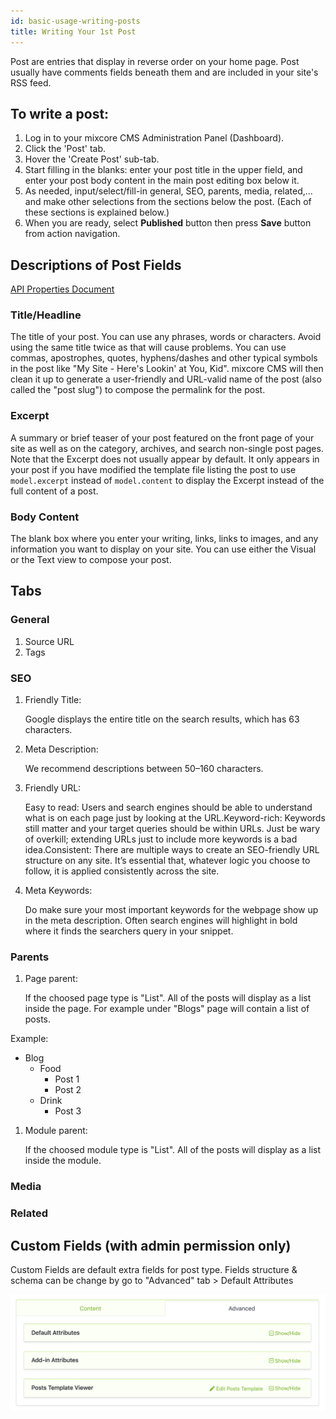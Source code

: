 ```yaml
---
id: basic-usage-writing-posts
title: Writing Your 1st Post
---
```

Post are entries that display in reverse order on your home page. Post usually have comments fields beneath them and are included in your site's RSS feed.

## To write a post:

1. Log in to your mixcore CMS Administration Panel (Dashboard).
2. Click the 'Post' tab.
3. Hover the 'Create Post' sub-tab.
4. Start filling in the blanks: enter your post title in the upper field, and enter your post body content in the main post editing box below it.
5. As needed, input/select/fill-in general, SEO, parents, media, related,... and make other selections from the sections below the post. (Each of these sections is explained below.)
6. When you are ready, select **Published** button then press **Save** button from action navigation.

## Descriptions of Post Fields
[API Properties Document](https://api-docs.mixcore.org/api/Mix.Cms.Lib.ViewModels.MixPosts.ReadMvcViewModel.html#properties)

### Title/Headline
The title of your post. You can use any phrases, words or characters. Avoid using the same title twice as that will cause problems. You can use commas, apostrophes, quotes, hyphens/dashes and other typical symbols in the post like "My Site - Here's Lookin' at You, Kid". mixcore CMS will then clean it up to generate a user-friendly and URL-valid name of the post (also called the "post slug") to compose the permalink for the post.

### Excerpt 
A summary or brief teaser of your post featured on the front page of your site as well as on the category, archives, and search non-single post pages. Note that the Excerpt does not usually appear by default. It only appears in your post if you have modified the template file listing the post to use `model.excerpt` instead of `model.content` to display the Excerpt instead of the full content of a post. 

### Body Content
The blank box where you enter your writing, links, links to images, and any information you want to display on your site. You can use either the Visual or the Text view to compose your post. 

## Tabs

### General

1. Source URL
2. Tags

### SEO

1. Friendly Title:

   Google displays the entire title on the search results, which has 63 characters.

2. Meta Description:

   We recommend descriptions between 50–160 characters.

3. Friendly URL:

   Easy to read: Users and search engines should be able to understand what is on each page just by looking at the URL.Keyword-rich: Keywords still matter and your target queries should be within URLs. Just be wary of overkill; extending URLs just to include more keywords is a bad idea.Consistent: There are multiple ways to create an SEO-friendly URL structure on any site. It’s essential that, whatever logic you choose to follow, it is applied consistently across the site.

4. Meta Keywords:

   Do make sure your most important keywords for the webpage show up in the meta description. Often search engines will highlight in bold where it finds the searchers query in your snippet.

### Parents

1. Page parent:

   If the choosed page type is "List". All of the posts will display as a list inside the page. For example under "Blogs" page will contain a list of posts.

Example: 
- Blog
  - Food
    - Post 1
    - Post 2
   - Drink
      - Post 3

1. Module parent:

   If the choosed module type is "List". All of the posts will display as a list inside the module.

### Media

### Related

## Custom Fields (with admin permission only)

Custom Fields are default extra fields for post type. Fields structure & schema can be change by go to "Advanced" tab > Default Attributes

![Default Attributes](/img/post/advanced_default-attribute.jpg)

